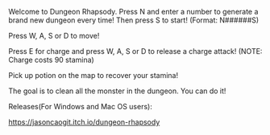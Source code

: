 Welcome to Dungeon Rhapsody. Press N and enter a number to generate a brand new dungeon every time! Then press S to start! (Format: N######S)

Press W, A, S or D to move!

Press E for charge and press W, A, S or D to release a charge attack! (NOTE: Charge costs 90 stamina)

Pick up potion on the map to recover your stamina!

The goal is to clean all the monster in the dungeon. You can do it!

Releases(For Windows and Mac OS users):

https://jasoncaogit.itch.io/dungeon-rhapsody
